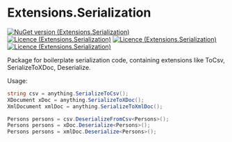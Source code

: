# Extensions.Serialization

[![NuGet version (Extensions.Serialization)](https://img.shields.io/nuget/v/Extensions.Serialization.svg)](https://www.nuget.org/packages/Extensions.Serialization/)
[![Licence (Extensions.Serialization)](https://img.shields.io/github/license/mashape/apistatus.svg)](https://choosealicense.com/licenses/mit/)
[![Licence (Extensions.Serialization)](https://img.shields.io/badge/licence-Apache--2.0-green.svg)](https://choosealicense.com/licenses/apache-2.0/)
[![Licence (Extensions.Serialization)](https://img.shields.io/badge/licence-MS--PL-blue.svg)](https://opensource.org/licenses/MS-PL)

Package for boilerplate serialization code, containing extensions like ToCsv, SerializeToXDoc, Deserialize. 

Usage:

```c#
string csv = anything.SerializeToCsv();
XDocument xDoc = anything.SerializeToXDoc();
XmlDocument xmlDoc = anything.SerializeToXmlDoc();

Persons persons = csv.DeserializeFromCsv<Persons>();
Persons persons = xDoc.Deserialize<Persons>();
Persons persons = xmlDoc.Deserialize<Persons>();
```
